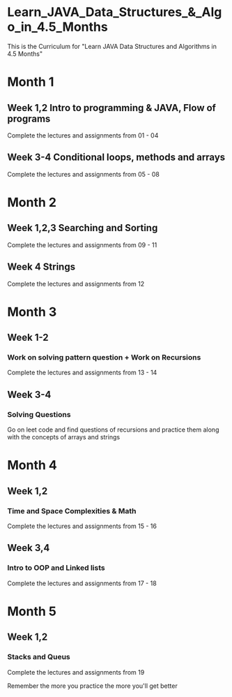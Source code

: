 # Learn_JAVA_Data_Structures_&_Algo_in_4.5_Months
This is the Curriculum for "Learn JAVA Data Structures and Algorithms in 4.5 Months"

# Month 1
## Week 1,2 Intro to programming & JAVA, Flow of programs
Complete the lectures and assignments from 01 - 04

## Week 3-4 Conditional loops, methods and arrays 
Complete the lectures and assignments from 05 - 08

# Month 2
## Week 1,2,3 Searching and Sorting
Complete the lectures and assignments from 09 - 11

## Week 4 Strings
Complete the lectures and assignments from 12

# Month 3
## Week 1-2
### Work on solving pattern question + Work on Recursions
Complete the lectures and assignments from 13 - 14

## Week 3-4
### Solving Questions
Go on leet code and find questions of recursions and practice them along with the concepts of arrays and strings

# Month 4
## Week 1,2
### Time and Space Complexities & Math
Complete the lectures and assignments from 15 - 16

## Week 3,4
### Intro to OOP and Linked lists
Complete the lectures and assignments from 17 - 18

# Month 5
## Week 1,2
### Stacks and Queus
Complete the lectures and assignments from 19

Remember the more you practice the more you'll get better

